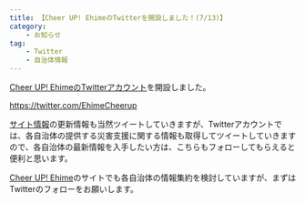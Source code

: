 ```yaml
---
title: 【Cheer UP! EhimeのTwitterを開設しました！(7/13)】
category:
    - お知らせ
tag:
    - Twitter
    - 自治体情報
---
```


[Cheer UP! EhimeのTwitterアカウント](https://twitter.com/EhimeCheerup)を開設しました。

https://twitter.com/EhimeCheerup

[サイト情報](https://cheerup-ehime.github.io/)の更新情報も当然ツイートしていきますが、Twitterアカウントでは、各自治体の提供する災害支援に関する情報も取得してツイートしていきますので、各自治体の最新情報を入手したい方は、こちらもフォローしてもらえると便利と思います。

[Cheer UP! Ehime](https://cheerup-ehime.github.io/)のサイトでも各自治体の情報集約を検討していますが、まずはTwitterのフォローをお願いします。